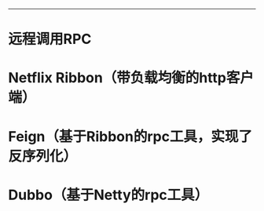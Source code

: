 ------


# 远程调用RPC

# Netflix Ribbon（带负载均衡的http客户端）
# Feign（基于Ribbon的rpc工具，实现了反序列化）
# Dubbo（基于Netty的rpc工具）
